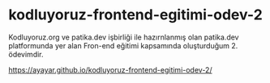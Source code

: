# kodluyoruz-frontend-egitimi-odev-2
Kodluyoruz.org ve patika.dev işbirliği ile hazırnlanmış olan patika.dev platformunda yer alan Fron-end eğitimi kapsamında oluşturduğum 2. ödevimdir.

https://ayayar.github.io/kodluyoruz-frontend-egitimi-odev-2/
